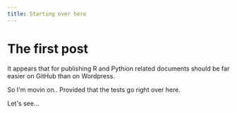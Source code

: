 ```yaml
---
title: Starting over here
---
```


# The first post

It appears that for publishing R and Pythion related documents
should be far easier on GitHub than on Wordpress.

So I'm movin on.. Provided that the tests go right over
here.

Let's see...